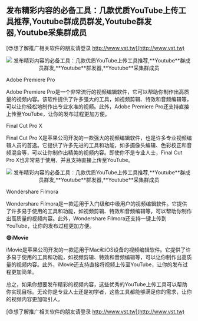 ## **发布精彩内容的必备工具：几款优质YouTube上传工具推荐,**Youtube**群成员群发,**Youtube**群发器,**Youtube**采集群成员**

[😍想了解推广相关软件的朋友请登录 http://www.vst.tw](http://www.vst.tw)

 <center><img src="https://vst.tw/MP4/tuiguang/png/8.png" alt="发布精彩内容的必备工具：几款优质YouTube上传工具推荐,**Youtube**群成员群发,**Youtube**群发器,**Youtube**采集群成员"></center>

Adobe Premiere Pro

Adobe Premiere Pro是一个非常流行的视频编辑软件，它可以帮助你制作出高质量的视频内容。该软件提供了许多强大的工具，如视频剪辑、特效和音频编辑等，可以让你轻松地制作出专业水准的视频。此外，Adobe Premiere Pro还支持直接上传至YouTube，让你的发布过程更加方便。

Final Cut Pro X

Final Cut Pro X是苹果公司开发的一款强大的视频编辑软件，也是许多专业视频编辑人员的首选。它提供了许多先进的工具和功能，如多摄像头编辑、色彩校正和音频混合等，可以让你制作出精美的视频内容。即使你不是专业人士，Final Cut Pro X也非常易于使用，并且支持直接上传至YouTube。

 <center><img src="https://vst.tw/MP4/tuiguang/png/3.png" alt="发布精彩内容的必备工具：几款优质YouTube上传工具推荐,**Youtube**群成员群发,**Youtube**群发器,**Youtube**采集群成员"></center>

Wondershare Filmora

Wondershare Filmora是一款适用于入门级和中级用户的视频编辑软件。它提供了许多易于使用的工具和功能，如视频剪辑、特效和音频编辑等，可以帮助你制作出高质量的视频内容。此外，Wondershare Filmora还支持一键上传到YouTube，让你的发布过程更加方便。

**😄iMovie**

iMovie是苹果公司开发的一款适用于Mac和iOS设备的视频编辑软件。它提供了许多易于使用的工具和功能，如视频剪辑、特效和音频编辑等，可以让你制作出高质量的视频内容。此外，iMovie还支持直接将视频上传至YouTube，让你的发布过程更加简单。

总之，如果你想要发布精彩的视频内容，这些优秀的YouTube上传工具可以帮助你实现目标。无论你是专业人士还是初学者，这些工具都能够满足你的需求，让你的视频内容更加吸引人。

[😍想了解推广相关软件的朋友请登录 http://www.vst.tw](http://www.vst.tw)




